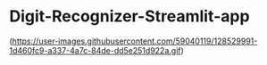 # Digit-Recognizer-Streamlit-app

(https://user-images.githubusercontent.com/59040119/128529991-1d460fc9-a337-4a7c-84de-dd5e251d922a.gif)

